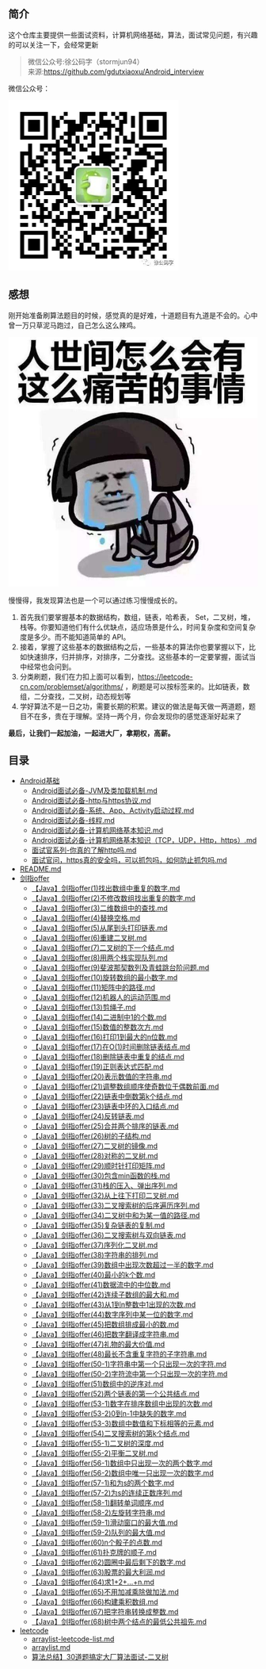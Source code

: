 ## 简介

这个仓库主要提供一些面试资料，计算机网络基础，算法，面试常见问题，有兴趣的可以关注一下，会经常更新

> 微信公众号:徐公码字（stormjun94）<br/>来源:https://github.com/gdutxiaoxu/Android_interview


微信公众号：

<img src="https://raw.githubusercontent.com/gdutxiaoxu/blog_pic/master/19_08/%E5%BE%90%E5%85%AC%E7%A0%81%E5%AD%97%202.jpeg"/>

## 感想


刚开始准备刷算法题目的时候，感觉真的是好难，十道题目有九道是不会的。心中曾一万只草泥马跑过，自己怎么这么辣鸡。

<img src="https://raw.githubusercontent.com/gdutxiaoxu/blog_pic/master/offer/20200731145019.png"/>

慢慢得，我发现算法也是一个可以通过练习慢慢成长的。


1. 首先我们要掌握基本的数据结构，数组，链表，哈希表， Set，二叉树，堆，栈等。你要知道他们有什么优缺点，适应场景是什么，时间复杂度和空间复杂度是多少。而不能知道简单的 API。
2. 接着，掌握了这些基本的数据结构之后，一些基本的算法你也要掌握以下，比如快速排序，归并排序，对排序，二分查找。这些基本的一定要掌握，面试当中经常也会问到。
3. 分类刷题，我们在力扣上面可以看到，https://leetcode-cn.com/problemset/algorithms/ ，刷题是可以按标签来的。比如链表，数组，二分查找，二叉树，动态规划等
4. 学好算法不是一日之功，需要长期的积累。建议的做法是每天做一两道题，题目不在多，贵在于理解。坚持一两个月，你会发现你的感觉逐渐好起来了

**最后，让我们一起加油，一起进大厂，拿期权，高薪。**

## 目录

- [Android基础](https://github.com/gdutxiaoxu/Android_interview/tree/master/Android_interview/Android基础)
    - [Android面试必备-JVM及类加载机制.md](https://github.com/gdutxiaoxu/Android_interview/tree/master/Android基础/Android面试必备-JVM及类加载机制.md)
    - [Android面试必备-http与https协议.md](https://github.com/gdutxiaoxu/Android_interview/tree/master/Android基础/Android面试必备-http与https协议.md)
    - [Android面试必备-系统、App、Activity启动过程.md](https://github.com/gdutxiaoxu/Android_interview/tree/master/Android基础/Android面试必备-系统、App、Activity启动过程.md)
    - [Android面试必备-线程.md](https://github.com/gdutxiaoxu/Android_interview/tree/master/Android基础/Android面试必备-线程.md)
    - [Android面试必备-计算机网络基本知识.md](https://github.com/gdutxiaoxu/Android_interview/tree/master/Android基础/Android面试必备-计算机网络基本知识.md)
    - [Android面试必备-计算机网络基本知识（TCP，UDP，Http，https）.md](https://github.com/gdutxiaoxu/Android_interview/tree/master/Android基础/Android面试必备-计算机网络基本知识（TCP，UDP，Http，https）.md)
    - [面试官系列-你真的了解http吗.md](https://github.com/gdutxiaoxu/Android_interview/tree/master/Android基础/面试官系列-你真的了解http吗.md)
    - [面试官问，https真的安全吗，可以抓包吗，如何防止抓包吗.md](https://github.com/gdutxiaoxu/Android_interview/tree/master/Android基础/面试官问，https真的安全吗，可以抓包吗，如何防止抓包吗.md)
- [README.md](https://github.com/gdutxiaoxu/Android_interview/tree/master/Android_interview/README.md)
- [剑指offer](https://github.com/gdutxiaoxu/Android_interview/tree/master/Android_interview/剑指offer)
    - [【Java】剑指offer(1)找出数组中重复的数字.md](https://github.com/gdutxiaoxu/Android_interview/tree/master/剑指offer/【Java】剑指offer(1)找出数组中重复的数字.md)
    - [【Java】剑指offer(2)不修改数组找出重复的数字.md](https://github.com/gdutxiaoxu/Android_interview/tree/master/剑指offer/【Java】剑指offer(2)不修改数组找出重复的数字.md)
    - [【Java】剑指offer(3)二维数组中的查找.md](https://github.com/gdutxiaoxu/Android_interview/tree/master/剑指offer/【Java】剑指offer(3)二维数组中的查找.md)
    - [【Java】剑指offer(4)替换空格.md](https://github.com/gdutxiaoxu/Android_interview/tree/master/剑指offer/【Java】剑指offer(4)替换空格.md)
    - [【Java】剑指offer(5)从尾到头打印链表.md](https://github.com/gdutxiaoxu/Android_interview/tree/master/剑指offer/【Java】剑指offer(5)从尾到头打印链表.md)
    - [【Java】剑指offer(6)重建二叉树.md](https://github.com/gdutxiaoxu/Android_interview/tree/master/剑指offer/【Java】剑指offer(6)重建二叉树.md)
    - [【Java】剑指offer(7)二叉树的下一个结点.md](https://github.com/gdutxiaoxu/Android_interview/tree/master/剑指offer/【Java】剑指offer(7)二叉树的下一个结点.md)
    - [【Java】剑指offer(8)用两个栈实现队列.md](https://github.com/gdutxiaoxu/Android_interview/tree/master/剑指offer/【Java】剑指offer(8)用两个栈实现队列.md)
    - [【Java】剑指offer(9)斐波那契数列及青蛙跳台阶问题.md](https://github.com/gdutxiaoxu/Android_interview/tree/master/剑指offer/【Java】剑指offer(9)斐波那契数列及青蛙跳台阶问题.md)
    - [【Java】剑指offer(10)旋转数组的最小数字.md](https://github.com/gdutxiaoxu/Android_interview/tree/master/剑指offer/【Java】剑指offer(10)旋转数组的最小数字.md)
    - [【Java】剑指offer(11)矩阵中的路径.md](https://github.com/gdutxiaoxu/Android_interview/tree/master/剑指offer/【Java】剑指offer(11)矩阵中的路径.md)
    - [【Java】剑指offer(12)机器人的运动范围.md](https://github.com/gdutxiaoxu/Android_interview/tree/master/剑指offer/【Java】剑指offer(12)机器人的运动范围.md)
    - [【Java】剑指offer(13)剪绳子.md](https://github.com/gdutxiaoxu/Android_interview/tree/master/剑指offer/【Java】剑指offer(13)剪绳子.md)
    - [【Java】剑指offer(14)二进制中1的个数.md](https://github.com/gdutxiaoxu/Android_interview/tree/master/剑指offer/【Java】剑指offer(14)二进制中1的个数.md)
    - [【Java】剑指offer(15)数值的整数次方.md](https://github.com/gdutxiaoxu/Android_interview/tree/master/剑指offer/【Java】剑指offer(15)数值的整数次方.md)
    - [【Java】剑指offer(16)打印1到最大的n位数.md](https://github.com/gdutxiaoxu/Android_interview/tree/master/剑指offer/【Java】剑指offer(16)打印1到最大的n位数.md)
    - [【Java】剑指offer(17)在O(1)时间删除链表结点.md](https://github.com/gdutxiaoxu/Android_interview/tree/master/剑指offer/【Java】剑指offer(17)在O(1)时间删除链表结点.md)
    - [【Java】剑指offer(18)删除链表中重复的结点.md](https://github.com/gdutxiaoxu/Android_interview/tree/master/剑指offer/【Java】剑指offer(18)删除链表中重复的结点.md)
    - [【Java】剑指offer(19)正则表达式匹配.md](https://github.com/gdutxiaoxu/Android_interview/tree/master/剑指offer/【Java】剑指offer(19)正则表达式匹配.md)
    - [【Java】剑指offer(20)表示数值的字符串.md](https://github.com/gdutxiaoxu/Android_interview/tree/master/剑指offer/【Java】剑指offer(20)表示数值的字符串.md)
    - [【Java】剑指offer(21)调整数组顺序使奇数位于偶数前面.md](https://github.com/gdutxiaoxu/Android_interview/tree/master/剑指offer/【Java】剑指offer(21)调整数组顺序使奇数位于偶数前面.md)
    - [【Java】剑指offer(22)链表中倒数第k个结点.md](https://github.com/gdutxiaoxu/Android_interview/tree/master/剑指offer/【Java】剑指offer(22)链表中倒数第k个结点.md)
    - [【Java】剑指offer(23)链表中环的入口结点.md](https://github.com/gdutxiaoxu/Android_interview/tree/master/剑指offer/【Java】剑指offer(23)链表中环的入口结点.md)
    - [【Java】剑指offer(24)反转链表.md](https://github.com/gdutxiaoxu/Android_interview/tree/master/剑指offer/【Java】剑指offer(24)反转链表.md)
    - [【Java】剑指offer(25)合并两个排序的链表.md](https://github.com/gdutxiaoxu/Android_interview/tree/master/剑指offer/【Java】剑指offer(25)合并两个排序的链表.md)
    - [【Java】剑指offer(26)树的子结构.md](https://github.com/gdutxiaoxu/Android_interview/tree/master/剑指offer/【Java】剑指offer(26)树的子结构.md)
    - [【Java】剑指offer(27)二叉树的镜像.md](https://github.com/gdutxiaoxu/Android_interview/tree/master/剑指offer/【Java】剑指offer(27)二叉树的镜像.md)
    - [【Java】剑指offer(28)对称的二叉树.md](https://github.com/gdutxiaoxu/Android_interview/tree/master/剑指offer/【Java】剑指offer(28)对称的二叉树.md)
    - [【Java】剑指offer(29)顺时针打印矩阵.md](https://github.com/gdutxiaoxu/Android_interview/tree/master/剑指offer/【Java】剑指offer(29)顺时针打印矩阵.md)
    - [【Java】剑指offer(30)包含min函数的栈.md](https://github.com/gdutxiaoxu/Android_interview/tree/master/剑指offer/【Java】剑指offer(30)包含min函数的栈.md)
    - [【Java】剑指offer(31)栈的压入、弹出序列.md](https://github.com/gdutxiaoxu/Android_interview/tree/master/剑指offer/【Java】剑指offer(31)栈的压入、弹出序列.md)
    - [【Java】剑指offer(32)从上往下打印二叉树.md](https://github.com/gdutxiaoxu/Android_interview/tree/master/剑指offer/【Java】剑指offer(32)从上往下打印二叉树.md)
    - [【Java】剑指offer(33)二叉搜索树的后序遍历序列.md](https://github.com/gdutxiaoxu/Android_interview/tree/master/剑指offer/【Java】剑指offer(33)二叉搜索树的后序遍历序列.md)
    - [【Java】剑指offer(34)二叉树中和为某一值的路径.md](https://github.com/gdutxiaoxu/Android_interview/tree/master/剑指offer/【Java】剑指offer(34)二叉树中和为某一值的路径.md)
    - [【Java】剑指offer(35)复杂链表的复制.md](https://github.com/gdutxiaoxu/Android_interview/tree/master/剑指offer/【Java】剑指offer(35)复杂链表的复制.md)
    - [【Java】剑指offer(36)二叉搜索树与双向链表.md](https://github.com/gdutxiaoxu/Android_interview/tree/master/剑指offer/【Java】剑指offer(36)二叉搜索树与双向链表.md)
    - [【Java】剑指offer(37)序列化二叉树.md](https://github.com/gdutxiaoxu/Android_interview/tree/master/剑指offer/【Java】剑指offer(37)序列化二叉树.md)
    - [【Java】剑指offer(38)字符串的排列.md](https://github.com/gdutxiaoxu/Android_interview/tree/master/剑指offer/【Java】剑指offer(38)字符串的排列.md)
    - [【Java】剑指offer(39)数组中出现次数超过一半的数字.md](https://github.com/gdutxiaoxu/Android_interview/tree/master/剑指offer/【Java】剑指offer(39)数组中出现次数超过一半的数字.md)
    - [【Java】剑指offer(40)最小的k个数.md](https://github.com/gdutxiaoxu/Android_interview/tree/master/剑指offer/【Java】剑指offer(40)最小的k个数.md)
    - [【Java】剑指offer(41)数据流中的中位数.md](https://github.com/gdutxiaoxu/Android_interview/tree/master/剑指offer/【Java】剑指offer(41)数据流中的中位数.md)
    - [【Java】剑指offer(42)连续子数组的最大和.md](https://github.com/gdutxiaoxu/Android_interview/tree/master/剑指offer/【Java】剑指offer(42)连续子数组的最大和.md)
    - [【Java】剑指offer(43)从1到n整数中1出现的次数.md](https://github.com/gdutxiaoxu/Android_interview/tree/master/剑指offer/【Java】剑指offer(43)从1到n整数中1出现的次数.md)
    - [【Java】剑指offer(44)数字序列中某一位的数字.md](https://github.com/gdutxiaoxu/Android_interview/tree/master/剑指offer/【Java】剑指offer(44)数字序列中某一位的数字.md)
    - [【Java】剑指offer(45)把数组排成最小的数.md](https://github.com/gdutxiaoxu/Android_interview/tree/master/剑指offer/【Java】剑指offer(45)把数组排成最小的数.md)
    - [【Java】剑指offer(46)把数字翻译成字符串.md](https://github.com/gdutxiaoxu/Android_interview/tree/master/剑指offer/【Java】剑指offer(46)把数字翻译成字符串.md)
    - [【Java】剑指offer(47)礼物的最大价值.md](https://github.com/gdutxiaoxu/Android_interview/tree/master/剑指offer/【Java】剑指offer(47)礼物的最大价值.md)
    - [【Java】剑指offer(48)最长不含重复字符的子字符串.md](https://github.com/gdutxiaoxu/Android_interview/tree/master/剑指offer/【Java】剑指offer(48)最长不含重复字符的子字符串.md)
    - [【Java】剑指offer(50-1)字符串中第一个只出现一次的字符.md](https://github.com/gdutxiaoxu/Android_interview/tree/master/剑指offer/【Java】剑指offer(50-1)字符串中第一个只出现一次的字符.md)
    - [【Java】剑指offer(50-2)字符流中第一个只出现一次的字符.md](https://github.com/gdutxiaoxu/Android_interview/tree/master/剑指offer/【Java】剑指offer(50-2)字符流中第一个只出现一次的字符.md)
    - [【Java】剑指offer(51)数组中的逆序对.md](https://github.com/gdutxiaoxu/Android_interview/tree/master/剑指offer/【Java】剑指offer(51)数组中的逆序对.md)
    - [【Java】剑指offer(52)两个链表的第一个公共结点.md](https://github.com/gdutxiaoxu/Android_interview/tree/master/剑指offer/【Java】剑指offer(52)两个链表的第一个公共结点.md)
    - [【Java】剑指offer(53-1)数字在排序数组中出现的次数.md](https://github.com/gdutxiaoxu/Android_interview/tree/master/剑指offer/【Java】剑指offer(53-1)数字在排序数组中出现的次数.md)
    - [【Java】剑指offer(53-2)0到n-1中缺失的数字.md](https://github.com/gdutxiaoxu/Android_interview/tree/master/剑指offer/【Java】剑指offer(53-2)0到n-1中缺失的数字.md)
    - [【Java】剑指offer(53-3)数组中数值和下标相等的元素.md](https://github.com/gdutxiaoxu/Android_interview/tree/master/剑指offer/【Java】剑指offer(53-3)数组中数值和下标相等的元素.md)
    - [【Java】剑指offer(54)二叉搜索树的第k个结点.md](https://github.com/gdutxiaoxu/Android_interview/tree/master/剑指offer/【Java】剑指offer(54)二叉搜索树的第k个结点.md)
    - [【Java】剑指offer(55-1)二叉树的深度.md](https://github.com/gdutxiaoxu/Android_interview/tree/master/剑指offer/【Java】剑指offer(55-1)二叉树的深度.md)
    - [【Java】剑指offer(55-2)平衡二叉树.md](https://github.com/gdutxiaoxu/Android_interview/tree/master/剑指offer/【Java】剑指offer(55-2)平衡二叉树.md)
    - [【Java】剑指offer(56-1)数组中只出现一次的两个数字.md](https://github.com/gdutxiaoxu/Android_interview/tree/master/剑指offer/【Java】剑指offer(56-1)数组中只出现一次的两个数字.md)
    - [【Java】剑指offer(56-2)数组中唯一只出现一次的数字.md](https://github.com/gdutxiaoxu/Android_interview/tree/master/剑指offer/【Java】剑指offer(56-2)数组中唯一只出现一次的数字.md)
    - [【Java】剑指offer(57-1)和为s的两个数字.md](https://github.com/gdutxiaoxu/Android_interview/tree/master/剑指offer/【Java】剑指offer(57-1)和为s的两个数字.md)
    - [【Java】剑指offer(57-2)为s的连续正数序列.md](https://github.com/gdutxiaoxu/Android_interview/tree/master/剑指offer/【Java】剑指offer(57-2)为s的连续正数序列.md)
    - [【Java】剑指offer(58-1)翻转单词顺序.md](https://github.com/gdutxiaoxu/Android_interview/tree/master/剑指offer/【Java】剑指offer(58-1)翻转单词顺序.md)
    - [【Java】剑指offer(58-2)左旋转字符串.md](https://github.com/gdutxiaoxu/Android_interview/tree/master/剑指offer/【Java】剑指offer(58-2)左旋转字符串.md)
    - [【Java】剑指offer(59-1)滑动窗口的最大值.md](https://github.com/gdutxiaoxu/Android_interview/tree/master/剑指offer/【Java】剑指offer(59-1)滑动窗口的最大值.md)
    - [【Java】剑指offer(59-2)队列的最大值.md](https://github.com/gdutxiaoxu/Android_interview/tree/master/剑指offer/【Java】剑指offer(59-2)队列的最大值.md)
    - [【Java】剑指offer(60)n个骰子的点数.md](https://github.com/gdutxiaoxu/Android_interview/tree/master/剑指offer/【Java】剑指offer(60)n个骰子的点数.md)
    - [【Java】剑指offer(61)扑克牌的顺子.md](https://github.com/gdutxiaoxu/Android_interview/tree/master/剑指offer/【Java】剑指offer(61)扑克牌的顺子.md)
    - [【Java】剑指offer(62)圆圈中最后剩下的数字.md](https://github.com/gdutxiaoxu/Android_interview/tree/master/剑指offer/【Java】剑指offer(62)圆圈中最后剩下的数字.md)
    - [【Java】剑指offer(63)股票的最大利润.md](https://github.com/gdutxiaoxu/Android_interview/tree/master/剑指offer/【Java】剑指offer(63)股票的最大利润.md)
    - [【Java】剑指offer(64)求1+2+…+n.md](https://github.com/gdutxiaoxu/Android_interview/tree/master/剑指offer/【Java】剑指offer(64)求1+2+…+n.md)
    - [【Java】剑指offer(65)不用加减乘除做加法.md](https://github.com/gdutxiaoxu/Android_interview/tree/master/剑指offer/【Java】剑指offer(65)不用加减乘除做加法.md)
    - [【Java】剑指offer(66)构建乘积数组.md](https://github.com/gdutxiaoxu/Android_interview/tree/master/剑指offer/【Java】剑指offer(66)构建乘积数组.md)
    - [【Java】剑指offer(67)把字符串转换成整数.md](https://github.com/gdutxiaoxu/Android_interview/tree/master/剑指offer/【Java】剑指offer(67)把字符串转换成整数.md)
    - [【Java】剑指offer(68)树中两个结点的最低公共祖先.md](https://github.com/gdutxiaoxu/Android_interview/tree/master/剑指offer/【Java】剑指offer(68)树中两个结点的最低公共祖先.md)
- [leetcode](https://github.com/gdutxiaoxu/Android_interview/blob/master/Android_interview/leetcode)
    - [arraylist-leetcode-list.md](https://github.com/gdutxiaoxu/Android_interview/blob/master/leetcode/ArrayList/arraylist-leetcode-list.md)
    - [arraylist.md](https://github.com/gdutxiaoxu/Android_interview/blob/master/leetcode/ArrayList/arraylist.md)
    - [算法总结】30道题搞定大厂算法面试-二叉树](https://github.com/gdutxiaoxu/Android_interview/blob/master/leetcode/%E3%80%90%E7%AE%97%E6%B3%95%E6%80%BB%E7%BB%93%E3%80%9130%E9%81%93%E9%A2%98%E6%90%9E%E5%AE%9A%E5%A4%A7%E5%8E%82%E7%AE%97%E6%B3%95%E9%9D%A2%E8%AF%95-%E4%BA%8C%E5%8F%89%E6%A0%91.md)
